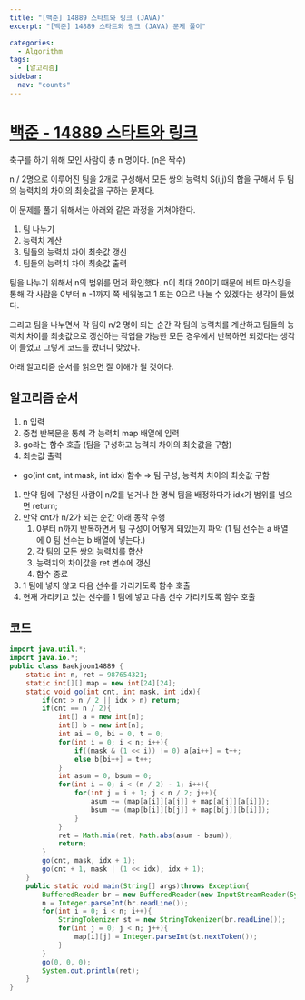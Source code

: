 ```yaml
---
title: "[백준] 14889 스타트와 링크 (JAVA)"
excerpt: "[백준] 14889 스타트와 링크 (JAVA) 문제 풀이"

categories:
  - Algorithm
tags:
  - [알고리즘]
sidebar:
  nav: "counts"
---
```


# [백준 - 14889 스타트와 링크](https://www.acmicpc.net/problem/14889)

축구를 하기 위해 모인 사람이 총 n 명이다. (n은 짝수)

n / 2명으로 이루어진 팀을 2개로 구성해서 모든 쌍의 능력치 S(i,j)의 합을 구해서 두 팀의 능력치의 차이의 최솟값을 구하는 문제다.

이 문제를 풀기 위해서는 아래와 같은 과정을 거쳐야한다.

1. 팀 나누기
2. 능력치 계산
3. 팀들의 능력치 차이 최솟값 갱신
4. 팀들의 능력치 차이 최솟값 출력

팀을 나누기 위해서 n의 범위를 먼저 확인했다. n이 최대 20이기 때문에 비트 마스킹을 통해 각 사람을 0부터 n -1까지 쭉 세워놓고 1 또는 0으로 나눌 수 있겠다는 생각이 들었다.

그리고 팀을 나누면서 각 팀이 n/2 명이 되는 순간 각 팀의 능력치를 계산하고 팀들의 능력치 차이를 최솟값으로 갱신하는 작업을 가능한 모든 경우에서 반복하면 되겠다는 생각이 들었고 그렇게 코드를 짰더니 맞았다.

아래 알고리즘 순서를 읽으면 잘 이해가 될 것이다.

## 알고리즘 순서

1. n 입력
2. 중첩 반복문을 통해 각 능력치 map 배열에 입력
3. go라는 함수 호출 (팀을 구성하고 능력치 차이의 최솟값을 구함)
4. 최솟값 출력

- go(int cnt, int mask, int idx) 함수 ⇒ 팀 구성, 능력치 차이의 최솟값 구함

1. 만약 팀에 구성된 사람이 n/2를 넘거나 한 명씩 팀을 배정하다가 idx가 범위를 넘으면 return;
2. 만약 cnt가 n/2가 되는 순간 아래 동작 수행
   1. 0부터 n까지 반복하면서 팀 구성이 어떻게 돼있는지 파악 (1 팀 선수는 a 배열에 0 팀 선수는 b 배열에 넣는다.)
   2. 각 팀의 모든 쌍의 능력치를 합산
   3. 능력치의 차이값을 ret 변수에 갱신
   4. 함수 종료
3. 1 팀에 넣지 않고 다음 선수를 가리키도록 함수 호출
4. 현재 가리키고 있는 선수를 1 팀에 넣고 다음 선수 가리키도록 함수 호출

## 코드

```java
import java.util.*;
import java.io.*;
public class Baekjoon14889 {
    static int n, ret = 987654321;
    static int[][] map = new int[24][24];
    static void go(int cnt, int mask, int idx){
        if(cnt > n / 2 || idx > n) return;
        if(cnt == n / 2){
            int[] a = new int[n];
            int[] b = new int[n];
            int ai = 0, bi = 0, t = 0;
            for(int i = 0; i < n; i++){
                if((mask & (1 << i)) != 0) a[ai++] = t++;
                else b[bi++] = t++;
            }
            int asum = 0, bsum = 0;
            for(int i = 0; i < (n / 2) - 1; i++){
                for(int j = i + 1; j < n / 2; j++){
                    asum += (map[a[i]][a[j]] + map[a[j]][a[i]]);
                    bsum += (map[b[i]][b[j]] + map[b[j]][b[i]]);
                }
            }
            ret = Math.min(ret, Math.abs(asum - bsum));
            return;
        }
        go(cnt, mask, idx + 1);
        go(cnt + 1, mask | (1 << idx), idx + 1);
    }
    public static void main(String[] args)throws Exception{
        BufferedReader br = new BufferedReader(new InputStreamReader(System.in));
        n = Integer.parseInt(br.readLine());
        for(int i = 0; i < n; i++){
            StringTokenizer st = new StringTokenizer(br.readLine());
            for(int j = 0; j < n; j++){
                map[i][j] = Integer.parseInt(st.nextToken());
            }
        }
        go(0, 0, 0);
        System.out.println(ret);
    }
}
```
